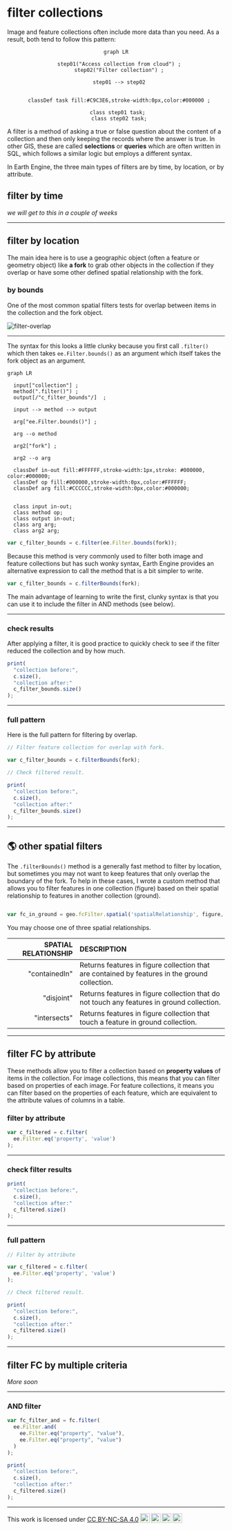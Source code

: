 # __filter collections__  

Image and feature collections often include more data than you need. As a result, both tend to follow this pattern: 

<center>

``` mermaid
graph LR

  step01("Access collection from cloud") ;
  step02("Filter collection") ;

  step01 --> step02


  classDef task fill:#C9C3E6,stroke-width:0px,color:#000000 ;
  
  class step01 task; 
  class step02 task;

```

</center>

A filter is a method of asking a true or false question about the content of a collection and then only keeping the records where the answer is true. In other GIS, these are called __selections__ or __queries__ which are often written in SQL, which follows a similar logic but employs a different syntax.  

In Earth Engine, the three main types of filters are by time, by location, or by attribute. 

## __filter by time__

_we will get to this in a couple of weeks_  

---  

## __filter by location__  

The main idea here is to use a geographic object (often a feature or geometry object) like __a fork__ to grab other objects in the collection if they overlap or have some other defined spatial relationship with the fork.  

### __by bounds__  

One of the most common spatial filters tests for overlap between items in the collection and the fork object.  

![filter-overlap](http://geography.middlebury.edu/howarth/ee_edu/eePatterns/filterCollections/filter-overlap.png)  

---  

The syntax for this looks a little clunky because you first call ```.filter()``` which then takes ```ee.Filter.bounds()``` as an argument which itself takes the fork object as an argument.  

``` mermaid
graph LR

  input["collection"] ;
  method(".filter()") ;
  output[/"c_filter_bounds"/]  ;

  input --> method --> output
  
  arg["ee.Filter.bounds()"] ;
  
  arg --o method

  arg2["fork"] ;

  arg2 --o arg

  classDef in-out fill:#FFFFFF,stroke-width:1px,stroke: #000000, color:#000000; 
  classDef op fill:#000000,stroke-width:0px,color:#FFFFFF;
  classDef arg fill:#CCCCCC,stroke-width:0px,color:#000000;
  

  class input in-out; 
  class method op;
  class output in-out;
  class arg arg; 
  class arg2 arg;
```

```js
var c_filter_bounds = c.filter(ee.Filter.bounds(fork));

```

Because this method is very commonly used to filter both image and feature collections but has such wonky syntax, Earth Engine provides an alternative expression to call the method that is a bit simpler to write. 

```js
var c_filter_bounds = c.filterBounds(fork);
```

The main advantage of learning to write the first, clunky syntax is that you can use it to include the filter in AND methods (see below).  

---  

### __check results__ 

After applying a filter, it is good practice to quickly check to see if the filter reduced the collection and by how much.    

```js
print(
  "collection before:",
  c.size(),
  "collection after:"
  c_filter_bounds.size()
);
```

---  

### __full pattern__  

Here is the full pattern for filtering by overlap.  

```js
// Filter feature collection for overlap with fork. 

var c_filter_bounds = c.filterBounds(fork);

// Check filtered result.  

print(
  "collection before:",
  c.size(),
  "collection after:"
  c_filter_bounds.size()
);

```

---   

## __:earth_americas: other spatial filters__  

The ```.filterBounds()``` method is a generally fast method to filter by location, but sometimes you may not want to keep features that only overlap the boundary of the fork. To help in these cases, I wrote a custom method that allows you to filter features in one collection (figure) based on their spatial relationship to features in another collection (ground).     

```js

var fc_in_ground = geo.fcFilter.spatial('spatialRelationship', figure, ground);

```

You may choose one of three spatial relationships.  

| SPATIAL RELATIONSHIP  | DESCRIPTION                                                                   |
| --:                   | :--                                                                           |
| "containedIn"         | Returns features in figure collection that are contained by features in the ground collection.    |
| "disjoint"            | Returns features in figure collection that do not touch any features in ground collection.        |  
| "intersects"          | Returns features in figure collection that touch a feature in ground collection.

---  

## __filter FC by attribute__  

These methods allow you to filter a collection based on __property values__ of items in the collection. For image collections, this means that you can filter based on properties of each image. For feature collections, it means you can filter based on the properties of each feature, which are equivalent to the attribute values of columns in a table.  

### __filter by attribute__ 

```js
var c_filtered = c.filter(
  ee.Filter.eq('property', 'value')
);
```

---  

### __check filter results__  

```js
print(
  "collection before:",
  c.size(),
  "collection after:"
  c_filtered.size()
);

```

---  

### __full pattern__ 

```js
// Filter by attribute  

var c_filtered = c.filter(
  ee.Filter.eq('property', 'value')
);

// Check filtered result.  

print(
  "collection before:",
  c.size(),
  "collection after:"
  c_filtered.size()
);

```

---


## __filter FC by multiple criteria__    

_More soon_

---  

### __AND filter__   

```js
var fc_filter_and = fc.filter(
  ee.Filter.and(
    ee.Filter.eq("property", "value"),
    ee.Filter.eq("property", "value")
  )
);

print(
  "collection before:",
  c.size(),
  "collection after:"
  c_filtered.size()
);
```

---  

<p xmlns:cc="http://creativecommons.org/ns#" >This work is licensed under <a href="https://creativecommons.org/licenses/by-nc-sa/4.0/?ref=chooser-v1" target="_blank" rel="license noopener noreferrer" style="display:inline-block;">CC BY-NC-SA 4.0<img style="height:22px!important;margin-left:3px;vertical-align:text-bottom;" src="https://mirrors.creativecommons.org/presskit/icons/cc.svg?ref=chooser-v1" alt=""><img style="height:22px!important;margin-left:3px;vertical-align:text-bottom;" src="https://mirrors.creativecommons.org/presskit/icons/by.svg?ref=chooser-v1" alt=""><img style="height:22px!important;margin-left:3px;vertical-align:text-bottom;" src="https://mirrors.creativecommons.org/presskit/icons/nc.svg?ref=chooser-v1" alt=""><img style="height:22px!important;margin-left:3px;vertical-align:text-bottom;" src="https://mirrors.creativecommons.org/presskit/icons/sa.svg?ref=chooser-v1" alt=""></a></p>